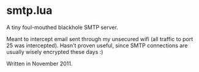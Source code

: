 # smtp.lua

A tiny foul-mouthed blackhole SMTP server.

Meant to intercept email sent through my unsecured wifi (all traffic to port 25 was intercepted). Hasn't proven useful, since SMTP connections are usually wisely encrypted these days :)

Written in November 2011.
